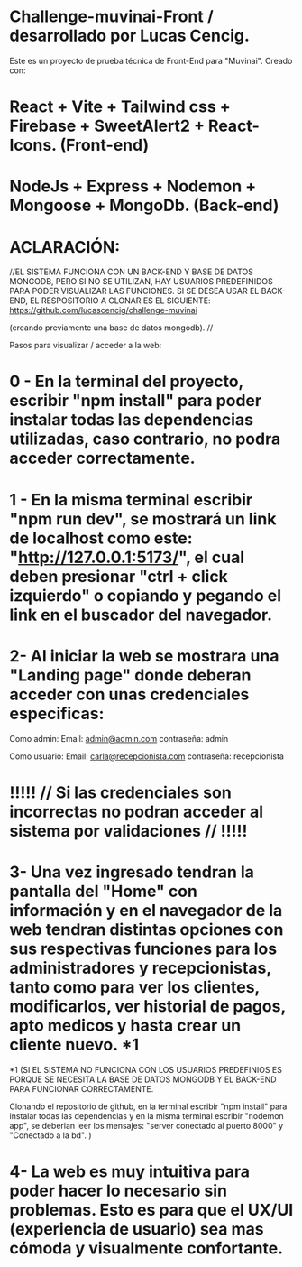 # Challenge-muvinai-Front / desarrollado por Lucas Cencig.

Este es un proyecto de prueba técnica de Front-End para "Muvinai".
Creado con:

# React + Vite + Tailwind css + Firebase + SweetAlert2 + React-Icons. (Front-end)

# NodeJs + Express + Nodemon + Mongoose + MongoDb. (Back-end)

# ACLARACIÓN:

//EL SISTEMA FUNCIONA CON UN BACK-END Y BASE DE DATOS MONGODB, PERO SI NO SE UTILIZAN, HAY USUARIOS PREDEFINIDOS PARA PODER VISUALIZAR LAS FUNCIONES.
SI SE DESEA USAR EL BACK-END, EL RESPOSITORIO A CLONAR ES EL SIGUIENTE: https://github.com/lucascencig/challenge-muvinai

(creando previamente una base de datos mongodb).
//

Pasos para visualizar / acceder a la web:

# 0 - En la terminal del proyecto, escribir "npm install" para poder instalar todas las dependencias utilizadas, caso contrario, no podra acceder correctamente.

# 1 - En la misma terminal escribir "npm run dev", se mostrará un link de localhost como este: "http://127.0.0.1:5173/", el cual deben presionar "ctrl + click izquierdo" o copiando y pegando el link en el buscador del navegador.

# 2- Al iniciar la web se mostrara una "Landing page" donde deberan acceder con unas credenciales especificas:

Como admin:
Email: admin@admin.com
contraseña: admin

Como usuario:
Email: carla@recepcionista.com
contraseña: recepcionista

# !!!!! // Si las credenciales son incorrectas no podran acceder al sistema por validaciones // !!!!!

# 3- Una vez ingresado tendran la pantalla del "Home" con información y en el navegador de la web tendran distintas opciones con sus respectivas funciones para los administradores y recepcionistas, tanto como para ver los clientes, modificarlos, ver historial de pagos, apto medicos y hasta crear un cliente nuevo. \*1

\*1 (SI EL SISTEMA NO FUNCIONA CON LOS USUARIOS PREDEFINIOS ES PORQUE SE NECESITA LA BASE DE DATOS MONGODB Y EL BACK-END PARA FUNCIONAR CORRECTAMENTE.

Clonando el repositorio de github, en la terminal escribir "npm install" para instalar todas las dependencias y en la misma terminal escribir "nodemon app", se deberian leer los mensajes: "server conectado al puerto 8000" y "Conectado a la bd".
)

# 4- La web es muy intuitiva para poder hacer lo necesario sin problemas. Esto es para que el UX/UI (experiencia de usuario) sea mas cómoda y visualmente confortante.
